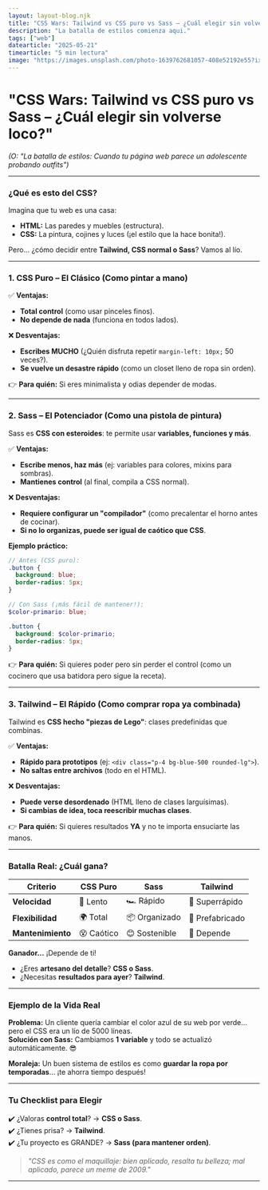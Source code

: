 ```yaml
---
layout: layout-blog.njk
title: "CSS Wars: Tailwind vs CSS puro vs Sass – ¿Cuál elegir sin volverse loco?"
description: "La batalla de estilos comienza aqui."
tags: ["web"]
datearticle: "2025-05-21"
timearticle: "5 min lectura"
image: "https://images.unsplash.com/photo-1639762681057-408e52192e55?ixlib=rb-4.0.3&ixid=M3wxMjA3fDB8MHxwaG90by1wYWdlfHx8fGVufDB8fHx8fA%3D%3D&auto=format&fit=crop&w=1632&q=80"
---
```


# **"CSS Wars: Tailwind vs CSS puro vs Sass – ¿Cuál elegir sin volverse loco?"**

_(O: "La batalla de estilos: Cuando tu página web parece un adolescente probando outfits")_

---

### **¿Qué es esto del CSS?**

Imagina que tu web es una casa:

- **HTML:** Las paredes y muebles (estructura).
- **CSS:** La pintura, cojines y luces (¡el estilo que la hace bonita!).

Pero… ¿cómo decidir entre **Tailwind, CSS normal o Sass**? Vamos al lío.

---

### **1. CSS Puro – El Clásico (Como pintar a mano)**

✅ **Ventajas:**

- **Total control** (como usar pinceles finos).
- **No depende de nada** (funciona en todos lados).

❌ **Desventajas:**

- **Escribes MUCHO** (¿Quién disfruta repetir `margin-left: 10px;` 50 veces?).
- **Se vuelve un desastre rápido** (como un closet lleno de ropa sin orden).

👉 **Para quién:** Si eres minimalista y odias depender de modas.

---

### **2. Sass – El Potenciador (Como una pistola de pintura)**

Sass es **CSS con esteroides**: te permite usar **variables, funciones y más**.

✅ **Ventajas:**

- **Escribe menos, haz más** (ej: variables para colores, mixins para sombras).
- **Mantienes control** (al final, compila a CSS normal).

❌ **Desventajas:**

- **Requiere configurar un "compilador"** (como precalentar el horno antes de cocinar).
- **Si no lo organizas, puede ser igual de caótico que CSS**.

**Ejemplo práctico:**

```scss
// Antes (CSS puro):
.button {
  background: blue;
  border-radius: 5px;
}

// Con Sass (¡más fácil de mantener!):
$color-primario: blue;

.button {
  background: $color-primario;
  border-radius: 5px;
}
```

👉 **Para quién:** Si quieres poder pero sin perder el control (como un cocinero que usa batidora pero sigue la receta).

---

### **3. Tailwind – El Rápido (Como comprar ropa ya combinada)**

Tailwind es **CSS hecho "piezas de Lego"**: clases predefinidas que combinas.

✅ **Ventajas:**

- **Rápido para prototipos** (ej: `<div class="p-4 bg-blue-500 rounded-lg">`).
- **No saltas entre archivos** (todo en el HTML).

❌ **Desventajas:**

- **Puede verse desordenado** (HTML lleno de clases larguísimas).
- **Si cambias de idea, toca reescribir muchas clases**.

👉 **Para quién:** Si quieres resultados **YA** y no te importa ensuciarte las manos.

---

### **Batalla Real: ¿Cuál gana?**

| **Criterio**      | **CSS Puro** | **Sass**      | **Tailwind**    |
| ----------------- | ------------ | ------------- | --------------- |
| **Velocidad**     | 🐢 Lento     | 🏎️ Rápido     | 🚀 Superrápido  |
| **Flexibilidad**  | 🌍 Total     | 📦 Organizado | 🧩 Prefabricado |
| **Mantenimiento** | 😵 Caótico   | 😊 Sostenible | 🤔 Depende      |

**Ganador…** ¡Depende de ti!

- ¿Eres **artesano del detalle**? **CSS o Sass**.
- ¿Necesitas **resultados para ayer**? **Tailwind**.

---

### **Ejemplo de la Vida Real**

**Problema:** Un cliente quería cambiar el color azul de su web por verde… pero el CSS era un lío de 5000 líneas.  
**Solución con Sass:** Cambiamos **1 variable** y todo se actualizó automáticamente. 😎

**Moraleja:** Un buen sistema de estilos es como **guardar la ropa por temporadas**… ¡te ahorra tiempo después!

---

### **Tu Checklist para Elegir**

✔️ ¿Valoras **control total**? → **CSS o Sass**.  
✔️ ¿Tienes prisa? → **Tailwind**.  
✔️ ¿Tu proyecto es GRANDE? → **Sass (para mantener orden)**.

> _"CSS es como el maquillaje: bien aplicado, resalta tu belleza; mal aplicado, parece un meme de 2009."_

---
